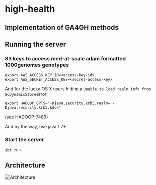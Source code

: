 # high-health
## Implementation of GA4GH methods

## Running the server

### S3 keys to access med-at-scale adam formatted 1000genomes genotypes
```
export AWS_ACCESS_KEY_ID=<access-key-id>
export AWS_SECRET_ACCESS_KEY=<secret-access-key>
```
And for the lucky OS X users hitting a ```Unable to load realm info from SCDynamicStore```error:
```
export HADOOP_OPTS="-Djava.security.krb5.realm= -Djava.security.krb5.kdc="
```
(see <a href="https://issues.apache.org/jira/browse/HADOOP-7489">HADOOP-7489</a>)

And by the way, use java 1.7+

### Start the server

```sbt run```


## Architecture
![Architecture](https://raw.github.com/med-at-scale/high-health/master/images/archi.png)
